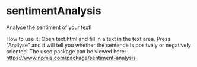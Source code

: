# sentimentAnalysis
Analyse the sentiment of your text!

How to use it:
Open text.html and fill in a text in the text area. Press "Analyse" and it will tell you whether the sentence is positvely or negatively oriented.
The used package can be viewed here: https://www.npmjs.com/package/sentiment-analysis

